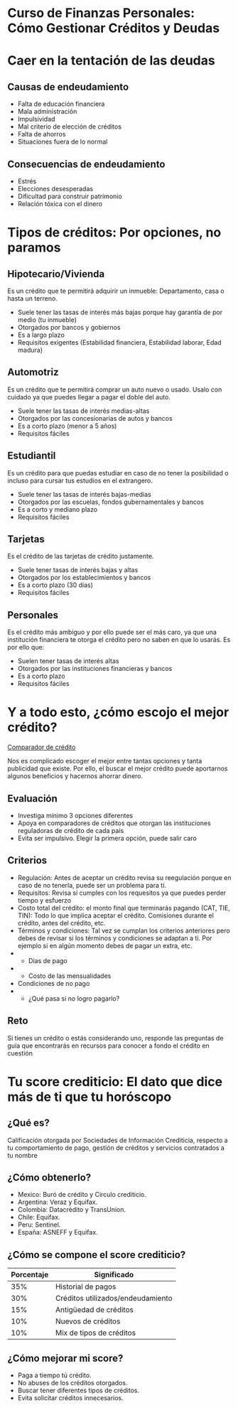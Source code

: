 # Curso de Finanzas Personales: Cómo Gestionar Créditos y Deudas

# Caer en la tentación de las deudas

## Causas de endeudamiento 
- Falta de educación financiera
- Mala administración
- Impulsividad
- Mal criterio de elección de créditos
- Falta de ahorros
- Situaciones fuera de lo normal

## Consecuencias de endeudamiento 
- Estrés
- Elecciones desesperadas
- Dificultad para construir patrimonio
- Relación tóxica con el dinero 
  
# Tipos de créditos: Por opciones, no paramos

## Hipotecario/Vivienda
Es un crédito que te permitirá adquirir un inmueble: Departamento, casa o hasta un terreno.

- Suele tener las tasas de interés más bajas porque hay garantía de por medio (tu inmueble)
- Otorgados por bancos y gobiernos
- Es a largo plazo
- Requisitos exigentes (Estabilidad financiera, Estabilidad laborar, Edad madura)


## Automotriz
Es un crédito que te permitirá comprar un auto nuevo o usado. 
Usalo con cuidado ya que puedes llegar a pagar el doble del auto. 
- Suele tener las tasas de interés medias-altas
- Otorgados por las concesionarias de autos y bancos
- Es a corto plazo (menor a 5 años)
- Requisitos fáciles

## Estudiantil
Es un crédito para que puedas estudiar en caso de no tener la posibilidad o incluso para cursar 
tus estudios en el extrangero. 
- Suele tener las tasas de interés bajas-medias
- Otorgados por las escuelas, fondos gubernamentales y bancos
- Es a corto y mediano plazo
- Requisitos fáciles

## Tarjetas
Es el crédito de las tarjetas de crédito justamente. 
- Suele tener tasas de interés bajas y altas
- Otorgados por los establecimientos y bancos
- Es a corto plazo (30 días)
- Requisitos fáciles

## Personales 
Es el crédito más ambiguo y por ello puede ser el más caro, ya que una institución financiera te otorga el crédito pero no saben en que lo usarás. 
Es por ello que: 

- Suelen tener tasas de interés altas
- Otorgados por las instituciones financieras y bancos
- Es a corto plazo
- Requisitos fáciles

# Y a todo esto, ¿cómo escojo el mejor crédito? 
[Comparador de crédito](https://comparador.banxico.org.mx/ComparadorCrediticio/)

Nos es complicado escoger el mejor entre tantas opciones y tanta publicidad que existe.
Por ello, el buscar el mejor crédito puede aportarnos algunos beneficios y hacernos ahorrar dinero.

## Evaluación
- Investiga mínimo 3 opciones diferentes
- Apoya en comparadores de créditos que otorgan las instituciones reguladoras de crédito de cada país
- Evita ser impulsivo. Elegir la primera opción, puede salir caro

## Criterios
- Regulación: Antes de aceptar un crédito revisa su reegulación porque en caso de no tenerla, puede ser un problema para tí.
- Requisitos: Revisa si cumples con los requesitos ya que puedes perder tiempo y esfuerzo
- Costo total del crédito: el monto final que terminarás pagando (CAT, TIE, TIN): Todo lo que implica aceptar el crédito. Comisiones durante el crédito, antes del crédito, etc.
- Términos y condiciones: Tal vez se cumplan los criterios anteriores pero debes de revisar si los términos y condiciones se adaptan a ti. Por ejemplo si en algún
  momento debes de pagar un extra, etc.
- - Días de pago
- - Costo de las mensualidades
- Condiciones de no pago
- - ¿Qué pasa si no logro pagarlo?

## Reto
Si tienes un crédito o estás considerando uno, responde las preguntas de guía que encontrarás en recursos para conocer a fondo el crédito en cuestión

# Tu score crediticio: El dato que dice más de ti que tu horóscopo

## ¿Qué es?
Calificación otorgada por Sociedades de Información Crediticia, respecto a tu comportamiento de pago, gestión de créditos y servicios contratados a tu nombre

## ¿Cómo obtenerlo?
- Mexico: Buró de crédito y Círculo crediticio.
- Argentina: Veraz y Equifax.
- Colombia: Datacrédito y TransUnion.
- Chile: Equifax.
- Peru: Sentinel.
- España: ASNEFF y Equifax.

## ¿Cómo se compone el score crediticio? 

| Porcentaje | Significado |
| --- | --- |
| 35% | Historial de pagos |
| 30% | Créditos utilizados/endeudamiento |
| 15% | Antigüedad de créditos |
| 10% | Nuevos de créditos |
| 10% | Mix de tipos de créditos|

## ¿Cómo mejorar mi score? 
- Paga a tiempo tú crédito.
- No abuses de los créditos otorgados.
- Buscar tener diferentes tipos de créditos.
- Evita solicitar créditos innecesarios.

